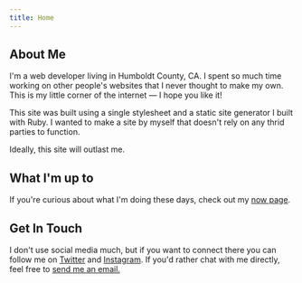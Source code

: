 ```yaml
---
title: Home
---
```


## About Me

I'm a web developer living in Humboldt County, CA. I spent so much time working 
on other people's websites that I never thought to make my own. This is my little 
corner of the internet — I hope you like it!

This site was built using a single stylesheet and a static site generator I built 
with Ruby. I wanted to make a site by myself that doesn't rely on any thrid parties to function.

Ideally, this site will outlast me.

## What I'm up to

If you're curious about what I'm doing these days, check out my 
<a href="now.html">now page</a>.

## Get In Touch

I don't use social media much, but if you want to connect there you can 
follow me on <a href="https://x.com/onathjan" target="_blank">Twitter</a> 
and <a href="https://www.instagram.com/onathjan/" target="_blank">Instagram</a>. If 
you'd rather chat with me directly, feel free to <a href="#">send me an 
email.</a>